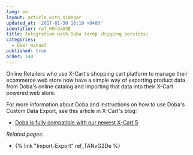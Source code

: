 ```yaml
---
lang: en
layout: article_with_sidebar
updated_at: '2017-01-30 16:10 +0400'
identifier: ref_HOfdxO3E
title: Integration with Doba (drop shipping services)
categories:
  - User manual
published: true
order: 140
---
```



Online Retailers who use X-Cart's shopping cart platform to manage their ecommerce web store now have a simple way of exporting product data from Doba's online catalog and importing that data into their X-Cart powered web store.

For more information about Doba and instructions on how to use Doba's Custom Data Export, see this article in X-Cart's blog:

*   [Doba is fully compatible with our newest X-Cart 5](http://blog.x-cart.com/doba-compatible-with-xcart-5.html)

_Related pages:_

*   {% link "Import-Export" ref_TANvG2De %}


